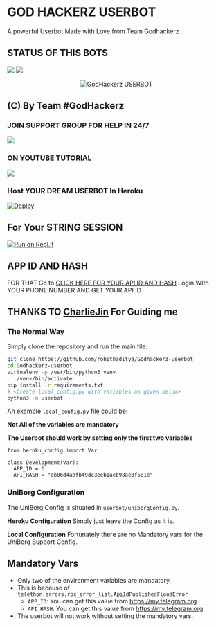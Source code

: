 # GOD HACKERZ USERBOT 
   A powerful Userbot Made with Love from Team Godhackerz
## STATUS OF THIS BOTS 
<a href="https://github.com/rohithaditya/Godhackerz-userbot/network/members"><img src="https://img.shields.io/github/forks/rohithaditya/Godhackerz-userbot?label=Forks&logoColor=Silver&style=social"></a>
<a href="https://github.com/rohithaditya/Godhackerz-userbot/stargazers"><img src="https://img.shields.io/github/stars/rohithaditya/Godhackerz-userbot?logoColor=Blue&style=social"></a>

<p align="center">
<img src="https://telegra.ph/file/cffc1ef157c0a8b692924.jpg" alt="GodHackerz USERBOT">


## (C) By Team #GodHackerz

### JOIN SUPPORT GROUP FOR HELP IN 24/7 
<a href="https://t.me/Godhackerzuserbot"><img src="https://img.shields.io/badge/Join-Telegram%20Group-blue.svg?logo=telegram"></a>
### ON YOUTUBE TUTORIAL
<a href="https://www.youtube.com/watch?v=KMeJ2cGvlqc&feature=youtu.be"><img src="https://img.shields.io/badge/Youtube-How%20To%20Deploy%20-blue"></a>

### Host YOUR DREAM USERBOT  In Heroku
  [![Deploy](https://www.herokucdn.com/deploy/button.svg)](https://dashboard.heroku.com/new?template=https://github.com/rohithaditya/Godhackerz-userbot/tree/main)

## For Your STRING SESSION 
[![Run on Repl.it](https://repl.it/badge/github/rohithaditya/Godhackerz-userbot)](https://repl.it/@rohithaditya/GODHACKERZUSERBOTSREPL#main.py)

## APP ID AND HASH 
FOR THAT Go to [CLICK HERE FOR YOUR API ID AND HASH](https://my.telegram.org) Login WIth YOUR PHONE NUMBER AND GET YOUR API ID 

## THANKS TO [CharlieJin](https://t.me/Charlie_jin) For Guiding me 


### The Normal Way

Simply clone the repository and run the main file:
```sh
git clone https://github.com/rohithaditya/Godhackerz-userbot
cd Godhackerz-userbot
virtualenv -p /usr/bin/python3 venv
. ./venv/bin/activate
pip install -r requirements.txt
# <Create local_config.py with variables as given below>
python3 -m userbot
```

An example `local_config.py` file could be:

**Not All of the variables are mandatory**

__The Userbot should work by setting only the first two variables__

```python3
from heroku_config import Var

class Development(Var):
  APP_ID = 6
  API_HASH = "eb06d4abfb49dc3eeb1aeb98ae0f581e"
```


### UniBorg Configuration


The UniBorg Config is situated in `userbot/uniborgConfig.py`.

**Heroku Configuration**
Simply just leave the Config as it is.

**Local Configuration**
Fortunately there are no Mandatory vars for the UniBorg Support Config.

## Mandatory Vars

- Only two of the environment variables are mandatory.
- This is because of `telethon.errors.rpc_error_list.ApiIdPublishedFloodError`
    - `APP_ID`:   You can get this value from https://my.telegram.org
    - `API_HASH`:   You can get this value from https://my.telegram.org
- The userbot will not work without setting the mandatory vars.
